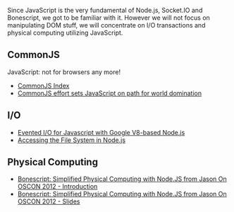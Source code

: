Since JavaScript is the very fundamental of Node.js, Socket.IO and Bonescript, we got to be familiar with it. However we will not focus on manipulating DOM stuff, we will concentrate on I/O transactions and physical computing utilizing JavaScript.

## CommonJS
JavaScript: not for browsers any more!

*   [CommonJS Index](http://www.commonjs.org/)
*   [CommonJS effort sets JavaScript on path for world domination](http://arstechnica.com/business/2009/12/commonjs-effort-sets-javascript-on-path-for-world-domination/)

## I/O
*   [Evented I/O for Javascript with Google V8-based Node.js](http://www.infoq.com/news/2009/11/nodejs-evented-io)
*   [Accessing the File System in Node.js](http://www.sitepoint.com/accessing-the-file-system-in-node-js/)

## Physical Computing
*   [Bonescript: Simplified Physical Computing with Node.JS from Jason On OSCON 2012 - Introduction](http://www.oscon.com/oscon2012/public/schedule/detail/24153)
*   [Bonescript: Simplified Physical Computing with Node.JS from Jason On OSCON 2012 - Slides](http://lanyrd.com/2012/oscon/swrdr/)
